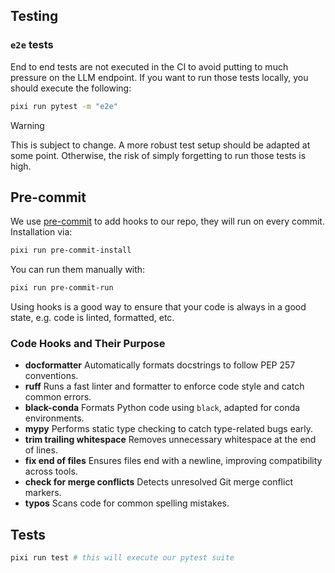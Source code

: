 ## Testing

### `e2e` tests

End to end tests are not executed in the CI to avoid putting to much pressure on the LLM endpoint.
If you want to run those tests locally, you should execute the following:

```bash
pixi run pytest -m "e2e"
```

> [!WARNING]
> This is subject to change. A more robust test setup should be adapted at some point.
> Otherwise, the risk of simply forgetting to run those tests is high.

## Pre-commit

We use [pre-commit](https://pre-commit.com/) to add hooks to our repo, they will run on every commit. Installation via:

```bash
pixi run pre-commit-install
```

You can run them manually with:

```bash
pixi run pre-commit-run
```

Using hooks is a good way to ensure that your code is always in a good state, e.g. code is linted, formatted, etc.

### Code Hooks and Their Purpose

- **docformatter**
  Automatically formats docstrings to follow PEP 257 conventions.
- **ruff**
  Runs a fast linter and formatter to enforce code style and catch common errors.
- **black-conda**
  Formats Python code using `black`, adapted for conda environments.
- **mypy**
  Performs static type checking to catch type-related bugs early.
- **trim trailing whitespace**
  Removes unnecessary whitespace at the end of lines.
- **fix end of files**
  Ensures files end with a newline, improving compatibility across tools.
- **check for merge conflicts**
  Detects unresolved Git merge conflict markers.
- **typos**
  Scans code for common spelling mistakes.

## Tests

```bash
pixi run test # this will execute our pytest suite
```
